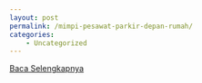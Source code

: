 ```yaml
---
layout: post
permalink: /mimpi-pesawat-parkir-depan-rumah/
categories:
    - Uncategorized
---
```


[Baca Selengkapnya](/09)